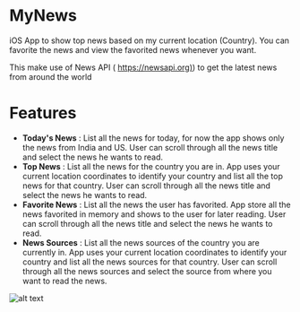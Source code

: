 # MyNews

iOS App to show top news based on my current location (Country). You can favorite the news and view the favorited news whenever you want.

This make use of News API ( [https://newsapi.org)](https://newsapi.org)) to get the latest news from around the world

# Features

- **Today&#39;s News** : List all the news for today, for now the app shows only the news from India and US. User can scroll through all the news title and select the news he wants to read.
- **Top News** : List all the news for the country you are in. App uses your current location coordinates to identify your country and list all the top news for that country. User can scroll through all the news title and select the news he wants to read.
- **Favorite News** : List all the news the user has favorited. App store all the news favorited in memory and shows to the user for later reading. User can scroll through all the news title and select the news he wants to read.
- **News Sources** : List all the news sources of the country you are currently in. App uses your current location coordinates to identify your country and list all the news sources for that country. User can scroll through all the news sources and select the source from where you want to read the news.

![alt text](http://url/to/img.png)
